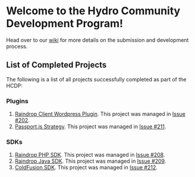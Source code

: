 # Welcome to the Hydro Community Development Program!

Head over to our [wiki](https://github.com/hydrogen-dev/hcdp/wiki) for more details on the submission and development process.

## List of Completed Projects

The following is a list of all projects successfully completed as part of the HCDP:

### Plugins
1. [Raindrop Client Wordpress Plugin](https://wordpress.org/plugins/wp-hydro-raindrop/). This project was managed in [Issue #202](https://github.com/hydrogen-dev/hcdp/issues/202).
2. [Passport.js Strategy](https://github.com/Red-Maximus/passport-raindrop). This project was managed in [Issue #211](https://github.com/hydrogen-dev/hcdp/issues/211).

### SDKs

1. [Raindrop PHP SDK](https://github.com/adrenth/raindrop-sdk). This project was managed in [Issue #208](https://github.com/hydrogen-dev/hcdp/issues/208).
2. [Raindrop Java SDK](https://github.com/serkanalgl/hydro-raindrop-java). This project was managed in [Issue #209](https://github.com/hydrogen-dev/hcdp/issues/209).
3. [ColdFusion SDK](https://github.com/brett91ag/coldfusion-hydro-raindrop). This project was managed in [Issue #212](https://github.com/hydrogen-dev/hcdp/issues/212).
